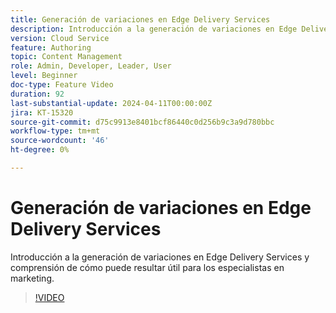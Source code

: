 ```yaml
---
title: Generación de variaciones en Edge Delivery Services
description: Introducción a la generación de variaciones en Edge Delivery Services y comprensión de cómo puede resultar útil para los especialistas en marketing.
version: Cloud Service
feature: Authoring
topic: Content Management
role: Admin, Developer, Leader, User
level: Beginner
doc-type: Feature Video
duration: 92
last-substantial-update: 2024-04-11T00:00:00Z
jira: KT-15320
source-git-commit: d75c9913e8401bcf86440c0d256b9c3a9d780bbc
workflow-type: tm+mt
source-wordcount: '46'
ht-degree: 0%

---
```



# Generación de variaciones en Edge Delivery Services

Introducción a la generación de variaciones en Edge Delivery Services y comprensión de cómo puede resultar útil para los especialistas en marketing.

>[!VIDEO](https://video.tv.adobe.com/v/3428304/?learn=on)

